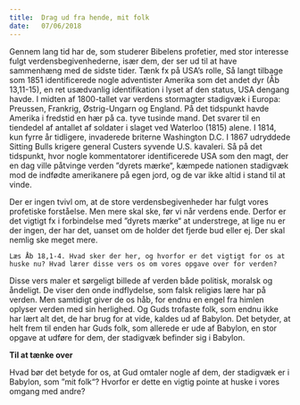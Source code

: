 ```yaml
---
title:  Drag ud fra hende, mit folk
date:   07/06/2018
---
```


Gennem lang tid har de, som studerer Bibelens profetier, med stor interesse fulgt verdensbegivenhederne, især dem, der ser ud til at have sammenhæng med de sidste tider. Tænk fx på USA’s rolle, Så langt tilbage som 1851 identificerede nogle adventister Amerika som det andet dyr (Åb 13,11-15), en ret usædvanlig identifikation i lyset af den status, USA dengang havde. I midten af 1800-tallet var verdens stormagter stadigvæk i Europa: Preussen, Frankrig, Østrig-Ungarn og England. På det tidspunkt havde Amerika i fredstid en hær på ca. tyve tusinde mand. Det svarer til en tiendedel af antallet af soldater i slaget ved Waterloo (1815) alene. I 1814, kun fyrre år tidligere, invaderede briterne Washington D.C. I 1867 udryddede Sitting Bulls krigere general Custers syvende U.S. kavaleri. Så på det tidspunkt, hvor nogle kommentatorer identificerede USA som den magt, der en dag ville påtvinge verden ”dyrets mærke“, kæmpede nationen stadigvæk mod de indfødte amerikanere på egen jord, og de var ikke altid i stand til at vinde.

Der er ingen tvivl om, at de store verdensbegivenheder har fulgt vores profetiske forståelse. Men mere skal ske, før vi når verdens ende. Derfor er det vigtigt fx i forbindelse med ”dyrets mærke“ at understrege, at lige nu er der ingen, der har det, uanset om de holder det fjerde bud eller ej.
Der skal nemlig ske meget mere.

`Læs Åb 18,1-4. Hvad sker der her, og hvorfor er det vigtigt for os at huske nu? Hvad lærer disse vers os om vores opgave over for verden?`

Disse vers maler et sørgeligt billede af verden både politisk, moralsk og åndeligt. De viser den onde indflydelse, som falsk religiøs lære har på verden. Men samtidigt giver de os håb, for endnu en engel fra himlen oplyser verden med sin herlighed. Og Guds trofaste folk, som endnu ikke har lært alt det, de har brug for at vide, kaldes ud af Babylon. Det betyder, at helt frem til enden har Guds folk, som allerede er ude af Babylon, en stor opgave at udføre for dem, der stadigvæk befinder sig i Babylon.

**Til at tænke over**

Hvad bør det betyde for os, at Gud omtaler nogle af dem, der stadigvæk er i Babylon, som ”mit folk“? Hvorfor er dette en vigtig pointe at huske i vores omgang med andre?
